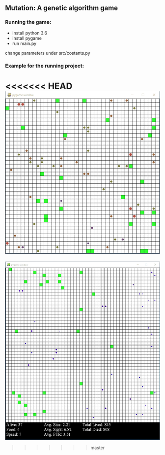 ## Mutation: A genetic algorithm game

### Running the game:
- install python 3.6
- install pygame
- run main.py

change parameters under src/costants.py

### Example for the running project:
<<<<<<< HEAD
![Evolution Demo](./src/images/evolution_demo.gif)
=======
![Evolution Demo](game_demo.gif)
>>>>>>> master
